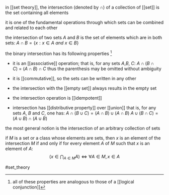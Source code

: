 in [[set theory]], the intersection (denoted by $\cap$) of a collection of [[set]] is the set containing all elements 

it is one of the fundamental operations through which sets can be combined and related to each other

the intersection of two sets $A$ and $B$ is the set of elements which are in both sets:
$A\cap B = \{x:x\in A\ and\  x\in B\}$

the binary intersection has its following properties [^1]

- it is an [[associative]] operation; that is, for any sets $A$,$B$, $C$:
$A\cap (B\cap C)\ =\ (A \cap B)\cap C$ 
thus the parenthesis may be omitted without ambiguity

- it  is [[commutative]], so the sets can be written in any other

- the intersection with the [[empty set]] always results in the empty set

- the intersection operation is [[idempotent]]

- intersection has [[distributive property]] over [[union]] that is, for any sets $A$, $B$ and $C$, one has:
$A\cap (B\cup C) = (A\cap B)\cup (A\cap B)$
$A\cup (B\cap C) = (A\cup B)\cap (A\cup B)$


the most general notion is the intersection of an arbitrary collection of sets

if $M$ is a set or a class whose elements are sets, then $x$ is an element of the intersection $M$ if and only if for every element $A$ of $M$ such that $x$ is an element of $A$:
$$( x\in \bigcap_{A\in M} A ) \iff \forall A \in M, x\in A$$

[^1]: all of these properties are analogous to those of a [[logical conjunction]] 

#set_theory